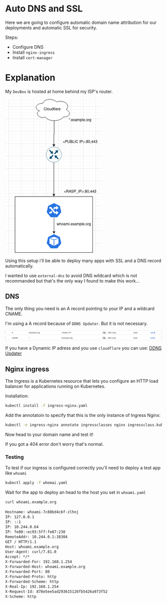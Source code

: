 # Auto DNS and SSL

Here we are going to configure automatic domain name attribution for our deployments and automatic SSL for security.

Steps:
- Configure DNS
- Install `nginx-ingress`
- Install `cert-manager`

# Explanation

My `DevBox` is hosted at home behind my ISP's router.

![Diagram](images/diagram.png "Setup")

Using this setup i'll be able to deploy many apps with SSL and a DNS record automatically.

I wanted to use `external-dns` to avoid DNS wildcard which is not recommanded but that's the only way I found to make this work...

## DNS

The only thing you need is an A record pointing to your IP and a wildcard CNAME.

I'm using a A record because of `DDNS Updater`. But it is not necessary.

![A record](images/cf-A.png "A record")
![CNAME record](images/cf-CNAME.png "CNAME record")

If you have a Dynamic IP adress and you use `cloudflare` you can use: [DDNS Updater](../../../Apps/DDNS_Updater/README.md)

## Nginx ingress

The Ingress is a Kubernetes resource that lets you configure an HTTP load balancer for applications running on Kubernetes.

Installation:

```bash
kubectl install -f ingress-nginx.yaml
```

Add the annotatoin to specify that this is the only instance of Ingress Nginx:

```bash
kubectl -n ingress-nginx annotate ingressclasses nginx ingressclass.kubernetes.io/is-default-class="true"
```

Now head to your domain name and test it!

If you got a 404 error don't worry that's normal.

### Testing

To test if our ingress is configured correctly you'll need to deploy a test app like `whoami`

```bash
kubectl apply -f whomai.yaml
```

Wait for the app to deploy an head to the host you set in `whoami.yaml`

```
curl whoami.example.org

Hostname: whoami-7c88bd4c6f-zlhnj
IP: 127.0.0.1
IP: ::1
IP: 10.244.0.64
IP: fe80::ec93:5ff:fe87:230
RemoteAddr: 10.244.0.1:38304
GET / HTTP/1.1
Host: whoami.example.org
User-Agent: curl/7.81.0
Accept: */*
X-Forwarded-For: 192.168.1.254
X-Forwarded-Host: whoami.example.org
X-Forwarded-Port: 80
X-Forwarded-Proto: http
X-Forwarded-Scheme: http
X-Real-Ip: 192.168.1.254
X-Request-Id: 878e5ee5ad293615126fb5426a973f52
X-Scheme: http
```
